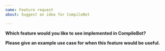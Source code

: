 ```yaml
---
name: Feature request
about: Suggest an idea for CompileBot

---
```


**Which feature would you like to see implemented in CompileBot?**

**Please give an example use case for when this feature would be useful.**
